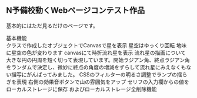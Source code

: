 ## N予備校動くWebページコンテスト作品

基本的にはただ見るだけのページです。  

基本機能  
クラスで作成したオブジェクトでCanvasで星を表示
星空はゆっくり回転
地味に星空の色が変わります 
canvasにて時折流れ星を表示
流れ星の描画について
大きな円の円周を短く切って表現しています。開始ラジアン角、終点ラジアン角をランダムで決定し、微妙に終点の角度の増減をずらして流れ星にみえなくもない描写にがんばってみました。
CSSのフィルターの明るさ調整でランプの揺らぎを表現
右側の効果音ボタンで山の雰囲気をアップ
セリフの入力欄からの値をローカルストレージに保存
およびローカルストレージ全削除機能
